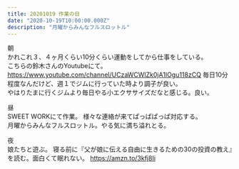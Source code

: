 ```yaml
---
title: 20201019 作業の日
date: "2020-10-19T10:00:00.000Z"
description: "月曜からみんなフルスロットル"
---
```

朝  
かれこれ３、４ヶ月くらい10分くらい運動をしてから仕事をしている。  
こちらの鈴木さんのYoutubeにて。
https://www.youtube.com/channel/UCzaWCWlZk0jA1IOgu118zCQ
毎日10分程度なんだけど、週１でジムに行っていた時より調子が良い。  
やはりたまに行くジムより毎日やる小エクササイズだなと感じる。良い。

昼  
SWEET WORKにて作業。
様々な連絡が来てぱっぱぱっぱ対応する。  
月曜からみんなフルスロットル。やる気に満ち溢れとる。

夜  
娘たちと遊ぶ。
寝る前に『父が娘に伝える自由に生きるための30の投資の教え』を読む。面白くて眠れない。
https://amzn.to/3kfj8Ii